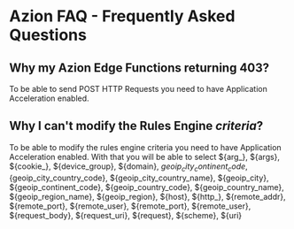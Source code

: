 # Azion FAQ - Frequently Asked Questions

## Why my Azion Edge Functions returning 403?
To be able to send POST HTTP Requests you need to have Application Acceleration enabled.

## Why I can't modify the Rules Engine *criteria*?
To be able to modify the rules engine criteria you need to have Application Acceleration enabled. With that you will be able to
select ${arg_}, ${args}, ${cookie_}, ${device_group}, ${domain}, ${geoip_city_continent_code},${geoip_city_country_code}, ${geoip_city_country_name}, ${geoip_city}, ${geoip_continent_code}, ${geoip_country_code}, ${geoip_country_name}, ${geoip_region_name}, ${geoip_region}, ${host}, ${http_}, ${remote_addr}, ${remote_port}, ${remote_user}, ${remote_port}, ${remote_user}, ${request_body}, ${request_uri}, ${request}, ${scheme}, ${uri}
